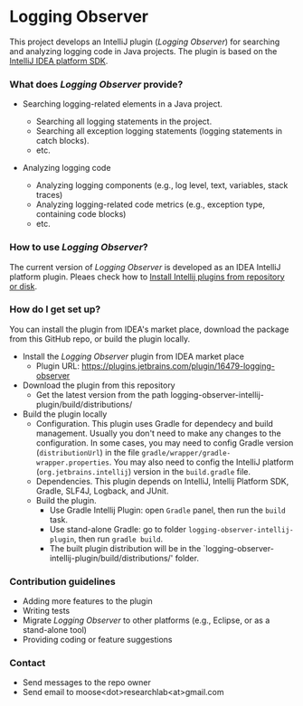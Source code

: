 # Logging Observer #

This project develops an IntelliJ plugin (*Logging Observer*) for searching and analyzing logging code in Java projects. The plugin is based on the [IntelliJ IDEA platform SDK](https://plugins.jetbrains.com/docs/intellij/welcome.html).

### What does *Logging Observer* provide? ###

* Searching logging-related elements in a Java project.
  - Searching all logging statements in the project.
  - Searching all exception logging statements (logging statements in catch blocks).
  - etc.

* Analyzing logging code
  - Analyzing logging components (e.g., log level, text, variables, stack traces)
  - Analyzing logging-related code metrics (e.g., exception type, containing code blocks)
  - etc.

### How to use *Logging Observer*? ###

The current version of *Logging Observer* is developed as an IDEA IntelliJ platform plugin. Pleaes check how to [Install Intellij plugins from repository or disk](https://www.jetbrains.com/help/idea/managing-plugins.html).

### How do I get set up? ###

You can install the plugin from IDEA's market place, download the package from this GitHub repo, or build the plugin locally.
* Install the *Logging Observer* plugin from IDEA market place
  - Plugin URL: https://plugins.jetbrains.com/plugin/16479-logging-observer
* Download the plugin from this repository
  - Get the latest version from the path logging-observer-intellij-plugin/build/distributions/
* Build the plugin locally
  - Configuration.
    This plugin uses Gradle for dependecy and build management. Usually you don't need to make any changes to the configuration. In some cases, you may need to config Gradle version (`distributionUrl`) in the file `gradle/wrapper/gradle-wrapper.properties`. You may also need to config the IntelliJ platform (`org.jetbrains.intellij`) version in the `build.gradle` file. 
  - Dependencies. 
    This plugin depends on IntelliJ, Intellij Platform SDK, Gradle, SLF4J, Logback, and JUnit.
  - Build the plugin.
    - Use Gradle Intellij Plugin: open `Gradle` panel, then run the `build` task.
    - Use stand-alone Gradle: go to folder `logging-observer-intellij-plugin`, then run `gradle build`.
    - The built plugin distribution will be in the `logging-observer-intellij-plugin/build/distributions/' folder.

### Contribution guidelines ###

* Adding more features to the plugin
* Writing tests
* Migrate *Logging Observer* to other platforms (e.g., Eclipse, or as a stand-alone tool)
* Providing coding or feature suggestions

### Contact ###

* Send messages to the repo owner 
* Send email to moose\<dot\>researchlab\<at\>gmail.com
